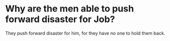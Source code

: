 # Why are the men able to push forward disaster for Job?

They push forward disaster for him, for they have no one to hold them back.
